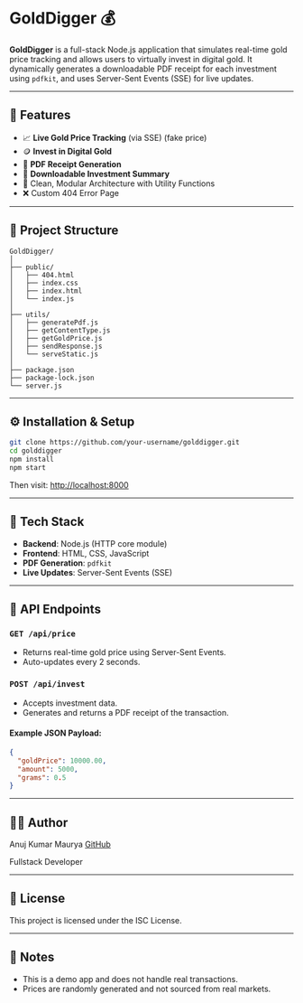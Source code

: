 # GoldDigger 💰

**GoldDigger** is a full-stack Node.js application that simulates real-time gold price tracking and allows users to virtually invest in digital gold. It dynamically generates a downloadable PDF receipt for each investment using `pdfkit`, and uses Server-Sent Events (SSE) for live updates.

---

## 🚀 Features

- 📈 **Live Gold Price Tracking** (via SSE) (fake price)
- 🪙 **Invest in Digital Gold**
- 📄 **PDF Receipt Generation**
- 🧾 **Downloadable Investment Summary**
- 🧠 Clean, Modular Architecture with Utility Functions
- ❌ Custom 404 Error Page

---

## 📁 Project Structure

```
GoldDigger/
│
├── public/
│   ├── 404.html
│   ├── index.css
│   ├── index.html
│   └── index.js
│
├── utils/
│   ├── generatePdf.js
│   ├── getContentType.js
│   ├── getGoldPrice.js
│   ├── sendResponse.js
│   └── serveStatic.js
│
├── package.json
├── package-lock.json
└── server.js
```

---

## ⚙️ Installation & Setup

```bash
git clone https://github.com/your-username/golddigger.git
cd golddigger
npm install
npm start
```

Then visit: [http://localhost:8000](http://localhost:8000)

---

## 🔧 Tech Stack

- **Backend**: Node.js (HTTP core module)
- **Frontend**: HTML, CSS, JavaScript
- **PDF Generation**: `pdfkit`
- **Live Updates**: Server-Sent Events (SSE)

---

## 📜 API Endpoints

### `GET /api/price`
- Returns real-time gold price using Server-Sent Events.
- Auto-updates every 2 seconds.

### `POST /api/invest`
- Accepts investment data.
- Generates and returns a PDF receipt of the transaction.

#### Example JSON Payload:
```json
{
  "goldPrice": 10000.00,
  "amount": 5000,
  "grams": 0.5
}
```

---



## 👨‍💻 Author

Anuj Kumar Maurya [GitHub](https://github.com/codeXanu)

Fullstack Developer

---

## 📄 License

This project is licensed under the ISC License.

---

## 📌 Notes

- This is a demo app and does not handle real transactions.
- Prices are randomly generated and not sourced from real markets.
